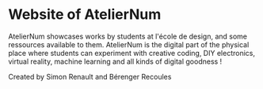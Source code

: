 # Website of AtelierNum 

AtelierNum showcases works by students at l'école de design, and some ressources available to them. AtelierNum is the digital part of the physical place where students can experiment with creative coding, DIY electronics, virtual reality, machine learning and all kinds of digital goodness !

Created by Simon Renault and Bérenger Recoules